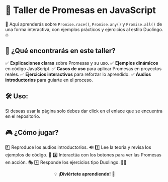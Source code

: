 # 🚀 Taller de Promesas en JavaScript

🎉 Aquí aprenderás sobre `Promise.race()`, `Promise.any()` y `Promise.all()` de una forma interactiva, con ejemplos prácticos y ejercicios al estilo Duolingo. 🔥

## 📌 ¿Qué encontrarás en este taller?
✅ **Explicaciones claras** sobre Promesas y su uso.
✅ **Ejemplos dinámicos** en código JavaScript.
✅ **Casos de uso** para aplicar Promesas en proyectos reales.
✅ **Ejercicios interactivos** para reforzar lo aprendido.
✅ **Audios introductorios** para guiarte en el proceso.

## 🛠️ Uso:
Si deseas usar la página solo debes dar click en el enlace que se encuentra en el repositorio.

## 🎮 ¿Cómo jugar?
1️⃣ Reproduce los audios introductorios. 🔊
2️⃣ Lee la teoría y revisa los ejemplos de código. 👀
3️⃣ Interactúa con los botones para ver las Promesas en acción. 🎭
4️⃣ Responde los ejercicios tipo Duolingo. 🧠💡


<p align="center">💡 <strong>¡Diviértete aprendiendo!</strong> 🚀 </p>